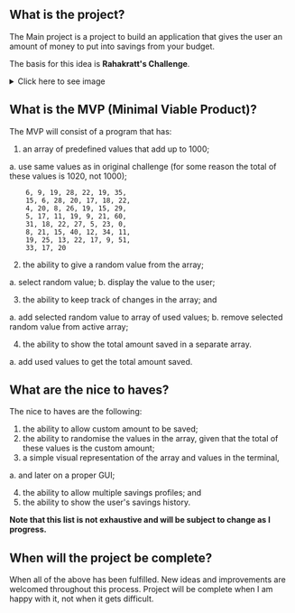 ## What is the project?
The Main project is a project to build an application that gives the user an amount of money to put into savings from your budget.

The basis for this idea is **Rahakratt's Challenge**.
<details>
  <summary>Click here to see image</summary>
    
  ![](https://static-img.aripaev.ee/?type=preview&uuid=c7f9cb3c-a446-5f7a-a420-f2d07810014d&width=2000&q=85 "Rahakratt challenge")

</details>

## What is the MVP (Minimal Viable Product)?
The MVP will consist of a program that has:
1. an array of predefined values that add up to 1000;

  a. use same values as in original challenge (for some reason the total of these values is 1020, not 1000);

        6, 9, 19, 28, 22, 19, 35,
        15, 6, 28, 20, 17, 18, 22,
        4, 20, 8, 26, 19, 15, 29,
        5, 17, 11, 19, 9, 21, 60,
        31, 18, 22, 27, 5, 23, 0,
        8, 21, 15, 40, 12, 34, 11,
        19, 25, 13, 22, 17, 9, 51,
        33, 17, 20

2. the ability to give a random value from the array;

  a. select random value;
  b. display the value to the user;

3. the ability to keep track of changes in the array; and

  a. add selected random value to array of used values;
  b. remove selected random value from active array;

4. the ability to show the total amount saved in a separate array.

  a. add used values to get the total amount saved.

## What are the nice to haves?
The nice to haves are the following:
1. the ability to allow custom amount to be saved;
2. the ability to randomise the values in the array, given that the total of these values is the custom amount;
3. a simple visual representation of the array and values in the terminal,

  a. and later on a proper GUI;

4. the ability to allow multiple savings profiles; and
5. the ability to show the user's savings history.

**Note that this list is not exhaustive and will be subject to change as I progress.**

## When will the project be complete?
When all of the above has been fulfilled. New ideas and improvements are welcomed throughout this process.
Project will be complete when I am happy with it, not when it gets difficult.
